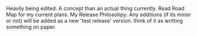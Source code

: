 Heavily being edited. A concept than an actual thing currently. Read Road Map for my current plans. 
My Release Philosohpy:
  Any additions (if its minor or not) will be added as a new 'test release' version. think of it as writting something on paper.
